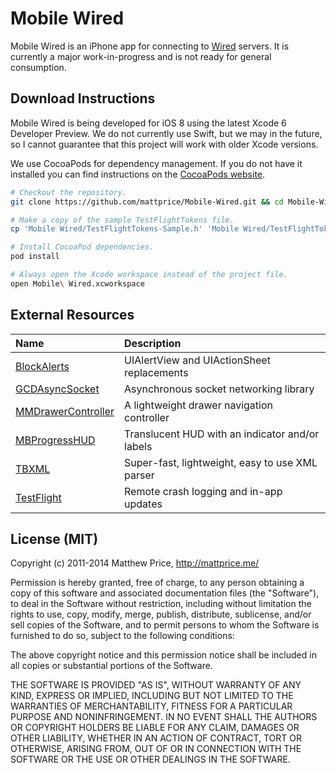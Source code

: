 # Mobile Wired

Mobile Wired is an iPhone app for connecting to [Wired](http://www.read-write.fr/wired/) servers. It is currently a major work-in-progress and is not ready for general consumption.

## Download Instructions

Mobile Wired is being developed for iOS 8 using the latest Xcode 6 Developer Preview. We do not currently use Swift, but we may in the future, so I cannot guarantee that this project will work with older Xcode versions.

We use CocoaPods for dependency management. If you do not have it installed you can find instructions on the [CocoaPods website](http://cocoapods.org).

```bash
# Checkout the repository.
git clone https://github.com/mattprice/Mobile-Wired.git && cd Mobile-Wired

# Make a copy of the sample TestFlightTokens file.
cp 'Mobile Wired/TestFlightTokens-Sample.h' 'Mobile Wired/TestFlightTokens.h'

# Install CocoaPod dependencies.
pod install

# Always open the Xcode workspace instead of the project file.
open Mobile\ Wired.xcworkspace
```

## External Resources

|          Name          |                   Description                   |
| :--------------------- | :---------------------------------------------- |
| [BlockAlerts][]        | UIAlertView and UIActionSheet replacements      |
| [GCDAsyncSocket][]     | Asynchronous socket networking library          |
| [MMDrawerController][] | A lightweight drawer navigation controller      |
| [MBProgressHUD][]      | Translucent HUD with an indicator and/or labels |
| [TBXML][]              | Super-fast, lightweight, easy to use XML parser |
| [TestFlight][]         | Remote crash logging and in-app updates         |

[BlockAlerts]:        https://github.com/gpambrozio/BlockAlertsAnd-ActionSheets
[GCDAsyncSocket]:     https://github.com/robbiehanson/CocoaAsyncSocket
[MMDrawerController]: https://github.com/mutualmobile/MMDrawerController
[MBProgressHUD]:      https://github.com/jdg/MBProgressHUD
[TBXML]:              https://github.com/71squared/TBXML
[TestFlight]:         https://testflightapp.com/sdk/

## License (MIT)

Copyright (c) 2011-2014 Matthew Price, http://mattprice.me/

Permission is hereby granted, free of charge, to any person obtaining a copy of this software and associated documentation files (the "Software"), to deal in the Software without restriction, including without limitation the rights to use, copy, modify, merge, publish, distribute, sublicense, and/or sell copies of the Software, and to permit persons to whom the Software is furnished to do so, subject to the following conditions:

The above copyright notice and this permission notice shall be included in all copies or substantial portions of the Software.

THE SOFTWARE IS PROVIDED "AS IS", WITHOUT WARRANTY OF ANY KIND, EXPRESS OR IMPLIED, INCLUDING BUT NOT LIMITED TO THE WARRANTIES OF MERCHANTABILITY, FITNESS FOR A PARTICULAR PURPOSE AND NONINFRINGEMENT. IN NO EVENT SHALL THE AUTHORS OR COPYRIGHT HOLDERS BE LIABLE FOR ANY CLAIM, DAMAGES OR OTHER LIABILITY, WHETHER IN AN ACTION OF CONTRACT, TORT OR OTHERWISE, ARISING FROM, OUT OF OR IN CONNECTION WITH THE SOFTWARE OR THE USE OR OTHER DEALINGS IN THE SOFTWARE.